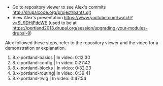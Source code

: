 * Go to repository viewer to see Alex's commits <http://drupalcode.org/project/pants.git>
* View Alex's presentation <https://www.youtube.com/watch?v=SL9DHjPdcWE> (used to be at <https://portland2013.drupal.org/session/upgrading-your-modules-drupal-8>)

Alex followed these steps, refer to the repository viewer and the video for a demonstration or explanation.

1. 8.x-portland-basics | In video: 0:12:30
2. 8.x-portland-config | In video: 0:27:42
3. 8.x-portland-blocks | In video: 0:32:23
4. 8.x-portland-routing| In video: 0:39:41
5. 8.x-portland-twig | In video: 0:47:54